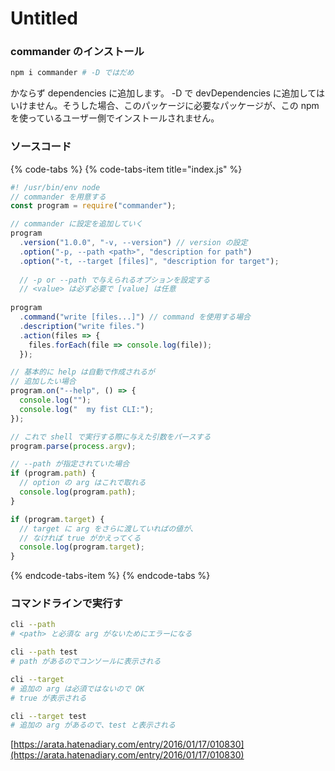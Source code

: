 # Untitled

### commander のインストール

```bash
npm i commander # -D ではだめ
```

かならず dependencies に追加します。 -D で devDependencies に追加してはいけません。そうした場合、このパッケージに必要なパッケージが、この npm を使っているユーザー側でインストールされません。

### ソースコード

{% code-tabs %}
{% code-tabs-item title="index.js" %}
```javascript
#! /usr/bin/env node
// commander を用意する
const program = require("commander");

// commander に設定を追加していく
program
  .version("1.0.0", "-v, --version") // version の設定
  .option("-p, --path <path>", "description for path")
  .option("-t, --target [files]", "description for target");
  
  // -p or --path で与えられるオプションを設定する
  // <value> は必ず必要で [value] は任意
  
program
  .command("write [files...]") // command を使用する場合
  .description("write files.")
  .action(files => {
    files.forEach(file => console.log(file));
  });

// 基本的に help は自動で作成されるが
// 追加したい場合
program.on("--help", () => {
  console.log("");
  console.log("  my fist CLI:");
});

// これで shell で実行する際に与えた引数をパースする
program.parse(process.argv);

// --path が指定されていた場合
if (program.path) {
  // option の arg はこれで取れる
  console.log(program.path);
}

if (program.target) {
  // target に arg をさらに渡していればの値が、
  // なければ true がかえってくる
  console.log(program.target);
}
```
{% endcode-tabs-item %}
{% endcode-tabs %}

### コマンドラインで実行す

```bash
cli --path
# <path> と必須な arg がないためにエラーになる

cli --path test
# path があるのでコンソールに表示される

cli --target
# 追加の arg は必須ではないので OK
# true が表示される

cli --target test
# 追加の arg があるので、test と表示される
```

[https://arata.hatenadiary.com/entry/2016/01/17/010830](https://arata.hatenadiary.com/entry/2016/01/17/010830)




